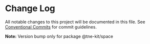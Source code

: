 # Change Log

All notable changes to this project will be documented in this file.
See [Conventional Commits](https://conventionalcommits.org) for commit guidelines.

**Note:** Version bump only for package @tne-kit/space
